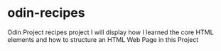 # odin-recipes
Odin Project recipes project
I will display how I learned the core HTML elements and how to structure an HTML Web Page in this Project

